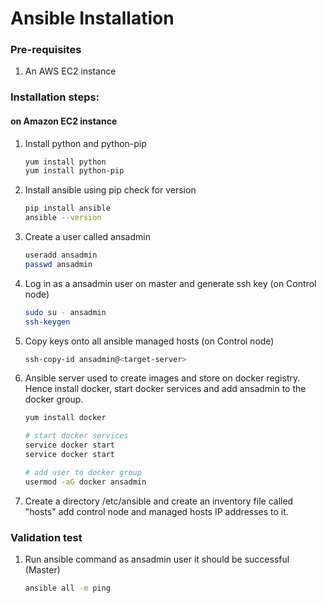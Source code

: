 # Ansible Installation


### Pre-requisites

1. An AWS EC2 instance 

### Installation steps:
#### on Amazon EC2 instance

1. Install python and python-pip
   ```sh
   yum install python
   yum install python-pip
   ```
2. Install ansible using pip check for version
    ```sh
    pip install ansible
   ansible --version
   ```
   
3. Create a user called ansadmin 
   ```sh
   useradd ansadmin
   passwd ansadmin
   ```
 
4. Log in as a ansadmin user on master and generate ssh key (on Control node)
   ```sh 
   sudo su - ansadmin
   ssh-keygen
   ```
5. Copy keys onto all ansible managed hosts (on Control node)
   ```sh 
   ssh-copy-id ansadmin@<target-server>
   ```

6. Ansible server used to create images and store on docker registry. 
Hence install docker, start docker services and add ansadmin to the docker group. 

   ```sh
   yum install docker
   
   # start docker services 
   service docker start
   service docker start 
   
   # add user to docker group 
   usermod -aG docker ansadmin

   ```
7. Create a directory /etc/ansible and create an inventory file called "hosts" 
add control node and managed hosts IP addresses to it. 
 
### Validation test

   
1. Run ansible command as ansadmin user it should be successful (Master)
   ```sh 
   ansible all -m ping
   ```
